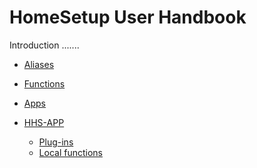 # HomeSetup User Handbook

Introduction .......


<!-- toc -->

- [Aliases](#aliases) 

- [Functions](#functions) 

- [Apps](#apps) 

- [HHS-APP](#hhsapp) 

  * [Plug-ins](#hhs-app-plugins)
  * [Local functions](#hhs-app-functions)
